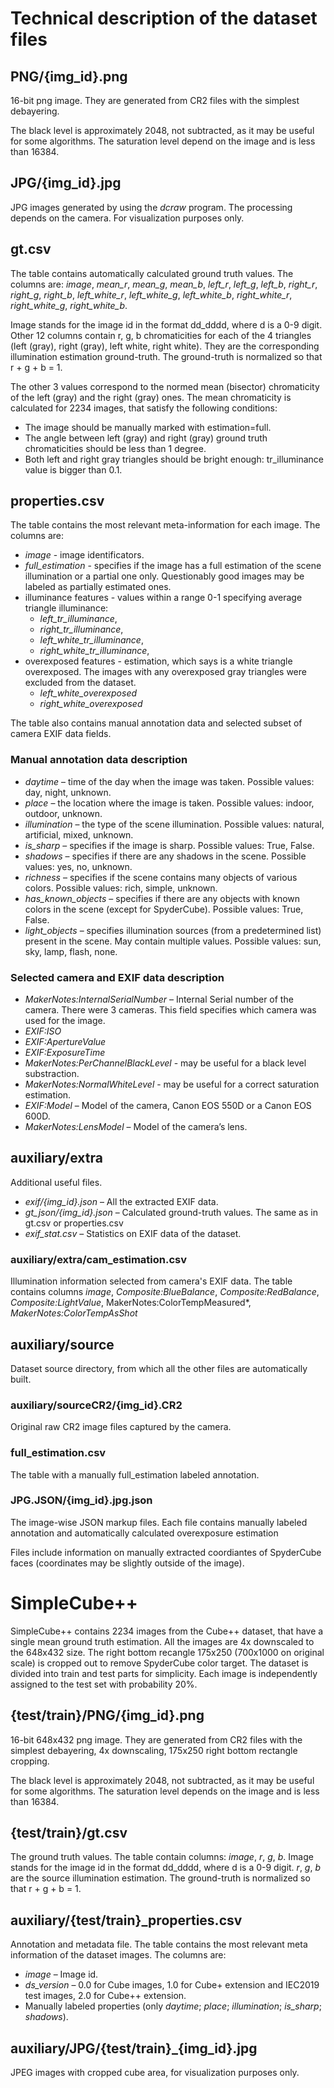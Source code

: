 # Technical description of the dataset files

<!-- * **PNG/{img_id}.png** – 16-bit PNG images
* **gt.csv** – Ground truth chromaticities answers. Ground truth file. The table contains automatically calculated ground truth values. The columns are: image and for each of the 4 triangles (left, right, left bottom, right bottom) it contains three columns r, g, b with the corresponding RGB illumination estimation. The illumination estimation is normalized so that r + g + b = 1
* **properties.csv** – Annotation and metadata file. The table contains the most relevant meta information of the dataset images. It includes the average triangle brightness, manually labeled properties, selected EXIF fields
* **JPG/{img_id}.jpg** – JPG images, for visualization purposes only
* **auxiliary/**
    * **extra/**
        * **exif/{img_id}.json** – All the extracted EXIF data
        * **gt_json/{img_id}.json** – Calculated gts, all the data is duplicated in gt.csv or properties csv
        * **cam_estimation.csv** – Selected EXIF estimations made by camera
        * **exif_stat.csv** – Exif fields statistics
    * **source/** – the dataset is automatically build from this directory
        * **CR2/{img_id}.CR2** – Original raw CR2 images
        * **JPG.JSON/{img_id}.jpg.json** – JSON markup files. Each file contains manually labeled annotation
        * **full_estimation.csv** – extra markup file for full estimation or partial estimation -->

## PNG/{img_id}.png
16-bit png image. They are generated from CR2 files with the simplest debayering.

The black level is approximately 2048, not subtracted, as it may be useful for some algorithms.
The saturation level depend on the image and is less than 16384.

## JPG/{img_id}.jpg

JPG images generated by using the *dcraw* program. The processing depends on the camera. For visualization purposes only.

## gt.csv
The table contains automatically calculated ground truth values. The columns are: *image*, *mean_r*, *mean_g*, *mean_b*, *left_r*, *left_g*, *left_b*, *right_r*, *right_g*, *right_b*, *left_white_r*, *left_white_g*, *left_white_b*, *right_white_r*, *right_white_g*, *right_white_b*.

Image stands for the image id in the format dd_dddd, where d is a 0-9 digit.
Other 12 columns contain r, g, b chromaticities for each of the 4 triangles (left (gray), right (gray), left white, right white). They are the corresponding illumination estimation ground-truth. The ground-truth is normalized so that r + g + b = 1.

The other 3 values correspond to the normed mean (bisector) chromaticity of the left (gray) and the right (gray) ones. The mean chromaticity is calculated for 2234 images, that satisfy the following conditions:
* The image should be manually marked with estimation=full. 
* The angle between left (gray) and right (gray) ground truth chromaticities should be less than 1 degree. 
* Both left and right gray triangles should be bright enough: tr_illuminance value is bigger than 0.1.

## properties.csv
The table contains the most relevant meta-information for each image. The columns are:
* *image* - image identificators.
* *full_estimation* - specifies if the image has a full estimation of the scene illumination or a partial one only. Questionably good images may be labeled as partially estimated ones.
* illuminance features - values within a range 0-1 specifying average triangle illuminance:
    * *left_tr_illuminance*,
    * *right_tr_illuminance*,
    * *left_white_tr_illuminance*,
    * *right_white_tr_illuminance*,
* overexposed features - estimation, which says is a white triangle overexposed. The images with any overexposed gray triangles were excluded from the dataset.
    * *left_white_overexposed*
    * *right_white_overexposed*

The table also contains manual annotation data and selected subset of camera EXIF data fields.

### Manual annotation data description
* *daytime* – time of the day when the image was taken. Possible values: day, night, unknown.
* *place* – the location where the image is taken. Possible values: indoor, outdoor, unknown.
* *illumination* – the type of the scene illumination. Possible values: natural, artificial, mixed, unknown.
* *is_sharp* – specifies if the image is sharp. Possible values: True, False.
* *shadows* – specifies if there are any shadows in the scene. Possible values: yes, no, unknown.
* *richness* – specifies if the scene contains many objects of various colors. Possible values: rich, simple, unknown.
* *has_known_objects* – specifies if there are any objects with known colors in the scene (except for SpyderCube). Possible values: True, False.
* *light_objects* – specifies illumination sources (from a predetermined list) present in the scene. May contain multiple values. Possible values: sun, sky, lamp, flash, none.

### Selected camera and EXIF data description
* *MakerNotes:InternalSerialNumber* – Internal Serial number of the camera. There were 3 cameras. This field specifies which camera was used for the image.
* *EXIF:ISO*
* *EXIF:ApertureValue*
* *EXIF:ExposureTime*
* *MakerNotes:PerChannelBlackLevel* - may be useful for a black level substraction.
* *MakerNotes:NormalWhiteLevel* - may be useful for a correct saturation estimation.
* *EXIF:Model* – Model of the camera, Canon EOS 550D or a Canon EOS 600D.
* *MakerNotes:LensModel* – Model of the camera’s lens.

## auxiliary/extra
Additional useful files.
* *exif/{img_id}.json* – All the extracted EXIF data.
* *gt_json/{img_id}.json* – Calculated ground-truth values. The same as in gt.csv or properties.csv
* *exif_stat.csv* – Statistics on EXIF data of the dataset.

### auxiliary/extra/cam_estimation.csv
Illumination information selected from camera's EXIF data. The table contains columns *image*, *Composite:BlueBalance*, *Composite:RedBalance*, *Composite:LightValue*, MakerNotes:ColorTempMeasured*, *MakerNotes:ColorTempAsShot*

## auxiliary/source

Dataset source directory, from which all the other files are automatically built.

### auxiliary/sourceCR2/{img_id}.CR2

Original raw CR2 image files captured by the camera.

### full_estimation.csv

The table with a manually full_estimation labeled annotation.

### JPG.JSON/{img_id}.jpg.json

The image-wise JSON markup files. Each file contains manually labeled annotation and automatically calculated overexposure estimation

Files include information on manually extracted coordiantes of SpyderCube faces (coordinates may be slightly outside of the image).

# SimpleCube++

SimpleCube++ contains 2234 images from the Cube++ dataset, that have a single mean ground truth estimation.
All the images are 4x downscaled to the 648x432 size. The right bottom recangle 175x250 (700x1000 on original scale) is cropped out to remove SpyderCube color target.
The dataset is divided into train and test parts for simplicity. Each image is independently assigned to the test set with probability 20%.

## {test/train}/PNG/{img_id}.png

16-bit 648x432 png image. They are generated from CR2 files with the simplest debayering, 4x downscaling, 175x250 right bottom rectangle cropping.

The black level is approximately 2048, not subtracted, as it may be useful for some algorithms.
The saturation level depends on the image and is less than 16384.


## {test/train}/gt.csv

The ground truth values. The table contain columns: *image*, *r*, *g*, *b*.
Image stands for the image id in the format dd_dddd, where d is a 0-9 digit.
*r*, *g*, *b* are the source illumination estimation. The ground-truth is normalized so that r + g + b = 1.

## auxiliary/{test/train}_properties.csv

Annotation and metadata file. The table contains the most relevant meta information of the dataset images. The columns are:
* *image* – Image id.
* *ds_version* – 0.0 for Cube images, 1.0 for Cube+ extension and IEC2019 test images, 2.0 for Cube++ extension.
* Manually labeled properties (only *daytime*; *place*; *illumination*; *is_sharp*; *shadows*).

## auxiliary/JPG/{test/train}_{img_id}.jpg

JPEG images with cropped cube area, for visualization purposes only.
